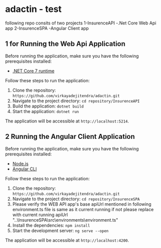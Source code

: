 # adactin - test
following repo consits of two projects
1-InsurenceAPI 
   -.Net Core Web Api app
2-InsurenceSPA
  -Angular Client app
    
## 1 for Running the Web Api Application

Before running the application, make sure you have the following prerequisites installed:

- [.NET Core 7 runtime](https://dotnet.microsoft.com/download)

Follow these steps to run the application:

1. Clone the repository: `https://github.com/virkayadejitendra/adactin.git`
2. Navigate to the project directory: `cd repository/InsurenceAPI`
3. Build the application: `dotnet build`
4. Start the application: `dotnet run`

The application will be accessible at `http://localhost:5214`.

## 2 Running the Angular Client Application

Before running the application, make sure you have the following prerequisites installed:

- [Node.js](https://nodejs.org)
- [Angular CLI](https://angular.io/cli)

Follow these steps to run the application:

1. Clone the repository: `https://github.com/virkayadejitendra/adactin.git`
2. Navigate to the project directory: `cd repository/InsurenceSPA`
3. Please verify the WEB API app's base apiUrl mentioned in following environment.ts file is same as it current running if not please replace with current running apiUrl
      "..\InsurenceSPA\src\environments\environment.ts"
5. Install the dependencies: `npm install`
6. Start the development server: `ng serve --open`

The application will be accessible at `http://localhost:4200`.
